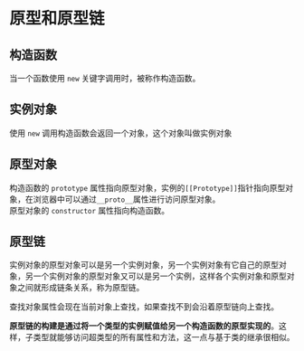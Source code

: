 # 原型和原型链

## 构造函数

当一个函数使用 `new` 关键字调用时，被称作构造函数。

## 实例对象

使用 `new` 调用构造函数会返回一个对象，这个对象叫做实例对象

## 原型对象

构造函数的 `prototype` 属性指向原型对象，实例的`[[Prototype]]`指针指向原型对象，在浏览器中可以通过`__proto__`属性进行访问原型对象。  
原型对象的 `constructor` 属性指向构造函数。

## 原型链

实例对象的原型对象可以是另一个实例对象，另一个实例对象有它自己的原型对象，另一个实例对象的原型对象又可以是另一个实例，这样各个实例对象和原型对象之间就形成链条关系，称为原型链。

查找对象属性会现在当前对象上查找，如果查找不到会沿着原型链向上查找。

**原型链的构建是通过将一个类型的实例赋值给另一个构造函数的原型实现的**。这样，子类型就能够访问超类型的所有属性和方法，这一点与基于类的继承很相似。
